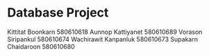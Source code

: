 # Database Project
Kittitat Boonkarn 580610618
Aunnop Kattiyanet 580610689
Vorason Siripankul 580610674
Wachirawit Kanpanluk 580610673
Supakarn Chaidaroon 580610680



